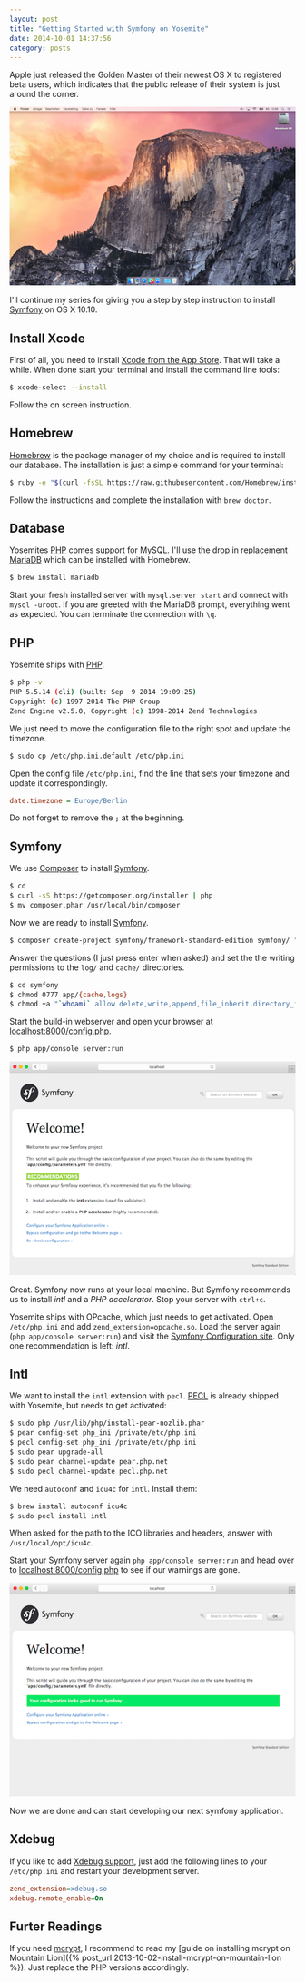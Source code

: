 ```yaml
---
layout: post
title: "Getting Started with Symfony on Yosemite"
date: 2014-10-01 14:37:56
category: posts
---
```


Apple just released the Golden Master of their newest OS X to registered beta users, which indicates that the public release of their system is just around the corner.

![Fresh installed Yosemite](/images/blog/yosemite.png)

I'll continue my series for giving you a step by step instruction to install [Symfony](http://symfony.com) on OS X 10.10.

## Install Xcode

First of all, you need to install [Xcode from the App Store](https://itunes.apple.com/de/app/xcode/id497799835?mt=12). That will take a while. When done start your terminal and install the command line tools:

```bash
$ xcode-select --install
```

Follow the on screen instruction.

## Homebrew

[Homebrew](http://brew.sh/) is the package manager of my choice and is required to install our database. The installation is just a simple command for your terminal:

```bash
$ ruby -e "$(curl -fsSL https://raw.githubusercontent.com/Homebrew/install/master/install)"
```

Follow the instructions and complete the installation with `brew doctor`.

## Database

Yosemites [PHP](http://php.net) comes support for MySQL. I'll use the drop in replacement [MariaDB](https://mariadb.org) which can be installed with Homebrew.

```bash
$ brew install mariadb
```

Start your fresh installed server with `mysql.server start` and connect with `mysql -uroot`. If you are greeted with the MariaDB prompt, everything went as expected. You can terminate the connection with `\q`.

## PHP

Yosemite ships with [PHP](http://php.net).

```bash
$ php -v
PHP 5.5.14 (cli) (built: Sep  9 2014 19:09:25) 
Copyright (c) 1997-2014 The PHP Group
Zend Engine v2.5.0, Copyright (c) 1998-2014 Zend Technologies
```

We just need to move the configuration file to the right spot and update the timezone.

```bash
$ sudo cp /etc/php.ini.default /etc/php.ini
```

Open the config file `/etc/php.ini`, find the line that sets your timezone and update it correspondingly.

```ini
date.timezone = Europe/Berlin
```

Do not forget to remove the `;` at the beginning.

## Symfony

We use [Composer](https://getcomposer.org) to install [Symfony](http://symfony.com).

```bash
$ cd
$ curl -sS https://getcomposer.org/installer | php
$ mv composer.phar /usr/local/bin/composer
```

Now we are ready to install [Symfony](http://symfony.com).

```bash
$ composer create-project symfony/framework-standard-edition symfony/ "2.5.*"
```

Answer the questions (I just press enter when asked) and set the the writing permissions to the `log/` and `cache/` directories.

```bash
$ cd symfony
$ chmod 0777 app/{cache,logs}
$ chmod +a "`whoami` allow delete,write,append,file_inherit,directory_inherit" app/{cache,logs}
```

Start the build-in webserver and open your browser at [localhost:8000/config.php](http://localhost:8000/config.php).

```bash
$ php app/console server:run
```

![Symfony is working!](/images/blog/yosemite-symfony-start.png)

Great. Symfony now runs at your local machine. But Symfony recommends us to install _intl_ and a _PHP accelerator_. Stop your server with `ctrl+c`.

Yosemite ships with OPcache, which just needs to get activated. Open `/etc/php.ini` and add `zend_extension=opcache.so`. Load the server again (`php app/console server:run`) and visit the [Symfony Configuration site](http://localhost:8000/config.php). Only one recommendation is left: _intl_.

## Intl

We want to install the `intl` extension with `pecl`. [PECL](http://pecl.php.net) is already shipped with Yosemite, but needs to get activated:

```bash
$ sudo php /usr/lib/php/install-pear-nozlib.phar
$ pear config-set php_ini /private/etc/php.ini
$ pecl config-set php_ini /private/etc/php.ini
$ sudo pear upgrade-all
$ sudo pear channel-update pear.php.net
$ sudo pecl channel-update pecl.php.net
```

We need `autoconf` and `icu4c` for `intl`. Install them:

```bash
$ brew install autoconf icu4c
$ sudo pecl install intl
```

When asked for the path to the ICO libraries and headers, answer with `/usr/local/opt/icu4c`.

Start your Symfony server again `php app/console server:run` and head over to [localhost:8000/config.php](http://localhost:8000/config.php) to see if our warnings are gone.

![Symfony works now with all requirements.](/images/blog/yosemite-symfony-success.png)

Now we are done and can start developing our next symfony application.

## Xdebug

If you like to add [Xdebug support](http://xdebug.org), just add the following lines to your `/etc/php.ini` and restart your development server.

```ini
zend_extension=xdebug.so
xdebug.remote_enable=On
```

## Furter Readings

If you need [mcrypt](http://mcrypt.sourceforge.net), I recommend to read my [guide on installing mcrypt on
Mountain Lion]({% post_url 2013-10-02-install-mcrypt-on-mountain-lion %}). Just
replace the PHP versions accordingly.


